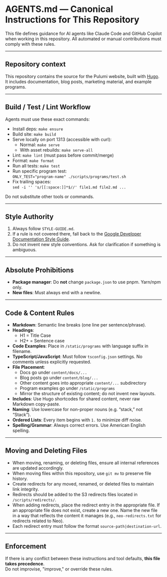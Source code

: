# AGENTS.md — Canonical Instructions for This Repository

This file defines guidance for AI agents like Claude Code and GitHub Copilot when working in this repository. All automated or manual contributions must comply with these rules.

---

## Repository context

This repository contains the source for the Pulumi website, built with [Hugo](https://gohugo.io/). It includes documentation, blog posts, marketing material, and example programs.

---

## Build / Test / Lint Workflow

Agents must use these exact commands:

- Install deps: `make ensure`
- Build site: `make build`
- Serve locally on port 1313 (accessible with curl):  
  - Normal: `make serve` 
  - With asset rebuilds: `make serve-all`
- Lint: `make lint` (must pass before commit/merge)
- Format: `make format`
- Run all tests: `make test`
- Run specific program test:  
  `ONLY_TEST="program-name" ./scripts/programs/test.sh`
- Fix trailing spaces:  
  `sed -i '' 's/[[:space:]]*$//' file1.md file2.md ...`

Do not substitute other tools or commands.

---

## Style Authority

1. Always follow `STYLE-GUIDE.md`.  
2. If a rule is not covered there, fall back to the [Google Developer Documentation Style Guide](https://developers.google.com/style).  
3. Do not invent new style conventions. Ask for clarification if something is ambiguous.

---

## Absolute Prohibitions

- **Package manager**: Do **not** change `package.json` to use pnpm. Yarn/npm only.  
- **New files**: Must always end with a newline.  

---

## Code & Content Rules

- **Markdown**: Semantic line breaks (one line per sentence/phrase).  
- **Headings**:  
  - H1 = Title Case  
  - H2+ = Sentence case
- **Code Examples**: Place in `/static/programs` with language suffix in filename.  
- **TypeScript/JavaScript**: Must follow `tsconfig.json` settings. No comments unless explicitly requested.  
- **File Placement**:  
  - Docs go under `content/docs/...`
  - Blog posts go under `content/blog/...`
  - Other content goes into appropriate `content/...` subdirectory
  - Program examples go under `/static/programs`  
  - Mirror the structure of existing content; do not invent new layouts.
- **Includes**: Use Hugo shortcodes for shared content, never raw Markdown copy-paste.  
- **Naming**: Use lowercase for non-proper nouns (e.g. “stack,” not “Stack”).  
- **Ordered Lists**: Every item begins with `1.` to minimize diff noise.
- **Spelling/Grammar**: Always correct errors. Use American English spelling.

---

## Moving and Deleting Files

- When moving, renaming, or deleting files, ensure all internal references are updated accordingly.
- When moving files within this repository, use `git mv` to preserve file history.
- Create redirects for any moved, renamed, or deleted files to maintain link integrity.
- Redirects should be added to the S3 redirects files located in `/scripts/redirects/`.
- When adding redirects, place the redirect entry in the appropriate file. If an appropriate file does not exist, create a new one. Name the new file in a way that reflects the content it manages (e.g., `neo-redirects.txt` for redirects related to Neo).
- Each redirect entry must follow the format `source-path|destination-url`.

---

## Enforcement

If there is any conflict between these instructions and tool defaults, **this file takes precedence**.  
Do not improvise, "improve," or override these rules.
